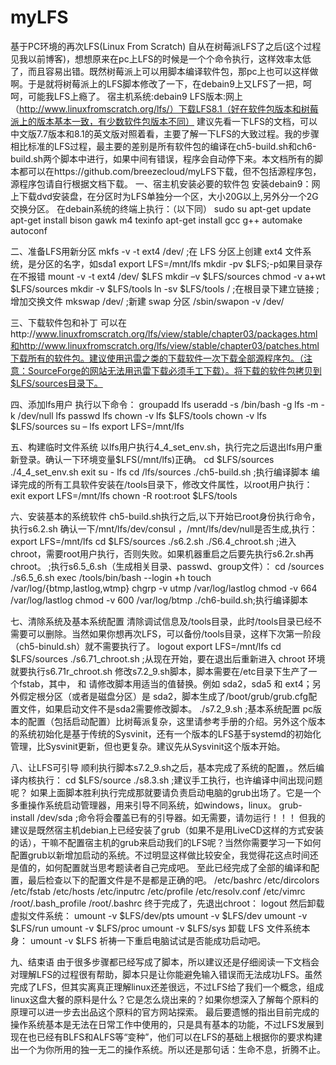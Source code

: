 # myLFS
基于PC环境的再次LFS(Linux From Scratch)
自从在树莓派LFS了之后(这个过程见我以前博客)，想想原来在pc上LFS的时候是一个个命令执行，这样效率太低了，而且容易出错。既然树莓派上可以用脚本编译软件包，那pc上也可以这样做啊。于是就将树莓派上的LFS脚本修改了一下，在debain9上又LFS了一把，呵呵，可能我LFS上瘾了。
宿主机系统:debain9
LFS版本:网上（http://www.linuxfromscratch.org/lfs/）下载LFS8.1（好在软件包版本和树莓派上的版本基本一致，有少数软件包版本不同）
建议先看一下LFS的文档，可以中文版7.7版本和8.1的英文版对照着看，主要了解一下LFS的大致过程。我的步骤相比标准的LFS过程，最主要的差别是所有软件包的编译在ch5-build.sh和ch6-build.sh两个脚本中进行，如果中间有错误，程序会自动停下来。本文档所有的脚本都可以在https://github.com/breezecloud/myLFS下载，但不包括源程序包，源程序包请自行根据文档下载。
一、宿主机安装必要的软件包
安装debain9：网上下载dvd安装盘，在分区时为LFS单独分一个区，大小20G以上,另外分一个2G交换分区。
在debain系统的终端上执行：（以下同）
sudo su
apt-get update
apt-get install bison gawk m4 texinfo
apt-get install gcc g++ automake autoconf

二、准备LFS用新分区
mkfs -v -t ext4 /dev/<xxx> ;在 LFS 分区上创建 ext4 文件系统，<xxx>是分区的名字，如sda1
export LFS=/mnt/lfs
mkdir -pv $LFS;-p如果目录存在不报错
mount -v -t ext4 /dev/<xxx> $LFS
mkdir –v $LFS/sources
chmod -v a+wt $LFS/sources
mkdir -v $LFS/tools
ln -sv $LFS/tools /  ;在根目录下建立链接
;增加交换文件
mkswap /dev/<yyy> ;新建 swap 分区
/sbin/swapon -v /dev/<zzz>

三、下载软件包和补丁
可以在http://www.linuxfromscratch.org/lfs/view/stable/chapter03/packages.html和http://www.linuxfromscratch.org/lfs/view/stable/chapter03/patches.html下载所有的软件包。建议使用迅雷之类的下载软件一次下载全部源程序包。（注意：SourceForge的网站无法用迅雷下载必须手工下载）。将下载的软件包拷贝到$LFS/sources目录下。

四、添加lfs用户
执行以下命令：
groupadd lfs
useradd -s /bin/bash -g lfs -m -k /dev/null lfs
passwd lfs
chown -v lfs $LFS/tools
chown -v lfs $LFS/sources
su – lfs
export LFS=/mnt/lfs

五、构建临时文件系统
以lfs用户执行4_4_set_env.sh，执行完之后退出lfs用户重新登录。确认一下环境变量$LFS(/mnt/lfs)正确。
cd $LFS/sources
./4_4_set_env.sh
exit
su - lfs 
cd /lfs/sources
./ch5-build.sh ;执行编译脚本
编译完成的所有工具软件安装在/tools目录下，修改文件属性，以root用户执行：
exit
export LFS=/mnt/lfs
chown -R root:root $LFS/tools

六、安装基本的系统软件
ch5-build.sh执行之后,以下开始已root身份执行命令，执行s6.2.sh 确认一下/mnt/lfs/dev/consul ，/mnt/lfs/dev/null是否生成,执行：
export LFS=/mnt/lfs
cd $LFS/sources
./s6.2.sh
./S6.4_chroot.sh ;进入chroot，需要root用户执行，否则失败。如果机器重启之后要先执行s6.2r.sh再chroot。
;执行s6.5_6.sh（生成相关目录、passwd、group文件）：
cd /sources
./s6.5_6.sh
exec /tools/bin/bash --login +h 
touch /var/log/{btmp,lastlog,wtmp} 
chgrp -v utmp /var/log/lastlog 
chmod -v 664 /var/log/lastlog 
chmod -v 600 /var/log/btmp
./ch6-build.sh;执行编译脚本

七、清除系统及基本系统配置
清除调试信息及/tools目录，此时/tools目录已经不需要可以删除。当然如果你想再次LFS，可以备份/tools目录，这样下次第一阶段（ch5-binuld.sh）就不需要执行了。
logout
export LFS=/mnt/lfs
cd $LFS/sources
./s6.71_chroot.sh ;从现在开始，要在退出后重新进入 chroot 环境就要执行s6.71r_chroot.sh
修改s7.2_9.sh脚本，脚本需要在/etc目录下生产了一个fstab，其中<xxx>， <yyy> 和 <fff> 请修改脚本用适当的值替换。例如 sda2，sda5 和 ext4；另外假定根分区（或者是磁盘分区）是 sda2，脚本生成了/boot/grub/grub.cfg配置文件，如果启动文件不是sda2需要修改脚本。
./s7.2_9.sh ;基本系统配置
pc版本的配置（包括启动配置）比树莓派复杂，这里请参考手册的介绍。另外这个版本的系统初始化是基于传统的Sysvinit，还有一个版本的LFS基于systemd的初始化管理，比Sysvinit更新，但也更复杂。建议先从Sysvinit这个版本开始。

八、让LFS可引导
顺利执行脚本s7.2_9.sh之后，基本完成了系统的配置，。然后编译内核执行：
cd $LFS/source
./s8.3.sh ;建议手工执行，也许编译中间出现问题呢？
如果上面脚本胜利执行完成那就要请负责启动电脑的grub出场了。它是一个多重操作系统启动管理器，用来引导不同系统，如windows，linux。
grub-install /dev/sda ;命令将会覆盖已有的引导器。如无需要，请勿运行！！！
但我的建议是既然宿主机debian上已经安装了grub（如果不是用LiveCD这样的方式安装的话），干嘛不配置宿主机的grub来启动我们的LFS呢？当然你需要学习一下如何配置grub以新增加启动的系统。不过明显这样做比较安全，我觉得花这点时间还是值的，如何配置就当思考题读者自己完成吧。
至此已经完成了全部的编译和配置，最后检查以下的配置文件是不是都是正确的吧。
/etc/bashrc
/etc/dircolors
/etc/fstab
/etc/hosts
/etc/inputrc
/etc/profile
/etc/resolv.conf
/etc/vimrc
/root/.bash_profile
/root/.bashrc
终于完成了，先退出chroot：
logout
然后卸载虚拟文件系统：
umount -v $LFS/dev/pts
umount -v $LFS/dev
umount -v $LFS/run
umount -v $LFS/proc
umount -v $LFS/sys
卸载 LFS 文件系统本身：
umount -v $LFS
祈祷一下重启电脑试试是否能成功启动吧。

九、结束语
由于很多步骤都已经写成了脚本，所以建议还是仔细阅读一下文档会对理解LFS的过程很有帮助，脚本只是让你能避免输入错误而无法成功LFS。虽然完成了LFS，但其实离真正理解linux还差很远，不过LFS给了我们一个概念，组成linux这盘大餐的原料是什么？它是怎么烧出来的？如果你想深入了解每个原料的原理可以进一步去出品这个原料的官方网站探索。
最后要遗憾的指出目前完成的操作系统基本是无法在日常工作中使用的，只是具有基本的功能，不过LFS发展到现在也已经有BLFS和ALFS等“变种”，他们可以在LFS的基础上根据你的要求构建出一个为你所用的独一无二的操作系统。所以还是那句话：生命不息，折腾不止。
